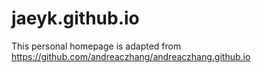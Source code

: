 # jaeyk.github.io

This personal homepage is adapted from https://github.com/andreaczhang/andreaczhang.github.io